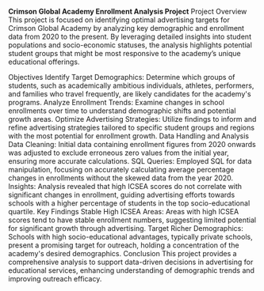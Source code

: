 **Crimson Global Academy Enrollment Analysis Project**
Project Overview
This project is focused on identifying optimal advertising targets for Crimson Global Academy by analyzing key demographic and enrollment data from 2020 to the present. By leveraging detailed insights into student populations and socio-economic statuses, the analysis highlights potential student groups that might be most responsive to the academy’s unique educational offerings.

Objectives
Identify Target Demographics: Determine which groups of students, such as academically ambitious individuals, athletes, performers, and families who travel frequently, are likely candidates for the academy's programs.
Analyze Enrollment Trends: Examine changes in school enrollments over time to understand demographic shifts and potential growth areas.
Optimize Advertising Strategies: Utilize findings to inform and refine advertising strategies tailored to specific student groups and regions with the most potential for enrollment growth.
Data Handling and Analysis
Data Cleaning: Initial data containing enrollment figures from 2020 onwards was adjusted to exclude erroneous zero values from the initial year, ensuring more accurate calculations.
SQL Queries: Employed SQL for data manipulation, focusing on accurately calculating average percentage changes in enrollments without the skewed data from the year 2020.
Insights: Analysis revealed that high ICSEA scores do not correlate with significant changes in enrollment, guiding advertising efforts towards schools with a higher percentage of students in the top socio-educational quartile.
Key Findings
Stable High ICSEA Areas: Areas with high ICSEA scores tend to have stable enrollment numbers, suggesting limited potential for significant growth through advertising.
Target Richer Demographics: Schools with high socio-educational advantages, typically private schools, present a promising target for outreach, holding a concentration of the academy's desired demographics.
Conclusion
This project provides a comprehensive analysis to support data-driven decisions in advertising for educational services, enhancing understanding of demographic trends and improving outreach efficacy.

